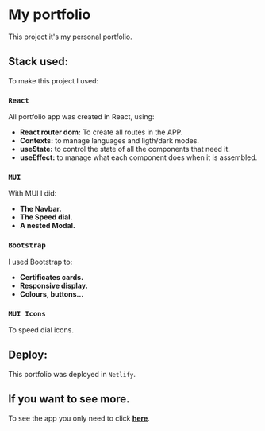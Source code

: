 # My portfolio

This project it's my personal portfolio.

## Stack used:

To make this project I used:

### `React`

All portfolio app was created in React, using:
<ul>
    <li><b>React router dom:</b> To create all routes in the APP.</li>
    <li><b>Contexts:</b> to manage languages and ligth/dark modes.</li>
    <li><b>useState:</b> to control the state of all the components that need it.</li>
    <li><b>useEffect:</b> to manage what each component does when it is assembled.</li>
</ul>

### `MUI`

With MUI I did:
<ul>
    <li><b>The Navbar.</b></li>
    <li><b>The Speed dial.</b></li>
    <li><b>A nested Modal.</b></li>
</ul>

### `Bootstrap`

I used Bootstrap to:
<ul>
    <li><b>Certificates cards.</b></li>
    <li><b>Responsive display.</b></li>
    <li><b>Colours, buttons...</b></li>
</ul>

### `MUI Icons`
To speed dial icons.

## Deploy:

This portfolio was deployed in `Netlify`.


## If you want to see more.

To see the app you only need to click <a href="https://ivanrf.netlify.app/" target="_blank"><b>here</b></a>.
